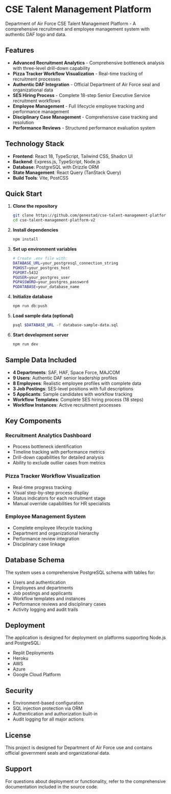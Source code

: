 # CSE Talent Management Platform

Department of Air Force CSE Talent Management Platform - A comprehensive recruitment and employee management system with authentic DAF logo and data.

## Features

- **Advanced Recruitment Analytics** - Comprehensive bottleneck analysis with three-level drill-down capability
- **Pizza Tracker Workflow Visualization** - Real-time tracking of recruitment processes
- **Authentic DAF Integration** - Official Department of Air Force seal and organizational data
- **SES Hiring Process** - Complete 18-step Senior Executive Service recruitment workflows
- **Employee Management** - Full lifecycle employee tracking and performance management
- **Disciplinary Case Management** - Comprehensive case tracking and resolution
- **Performance Reviews** - Structured performance evaluation system

## Technology Stack

- **Frontend**: React 18, TypeScript, Tailwind CSS, Shadcn UI
- **Backend**: Express.js, TypeScript, Node.js
- **Database**: PostgreSQL with Drizzle ORM
- **State Management**: React Query (TanStack Query)
- **Build Tools**: Vite, PostCSS

## Quick Start

1. **Clone the repository**
   ```bash
   git clone https://github.com/genestad/cse-talent-management-platform-v2.git
   cd cse-talent-management-platform-v2
   ```

2. **Install dependencies**
   ```bash
   npm install
   ```

3. **Set up environment variables**
   ```bash
   # Create .env file with:
   DATABASE_URL=your_postgresql_connection_string
   PGHOST=your_postgres_host
   PGPORT=5432
   PGUSER=your_postgres_user
   PGPASSWORD=your_postgres_password
   PGDATABASE=your_database_name
   ```

4. **Initialize database**
   ```bash
   npm run db:push
   ```

5. **Load sample data (optional)**
   ```bash
   psql $DATABASE_URL -f database-sample-data.sql
   ```

6. **Start development server**
   ```bash
   npm run dev
   ```

## Sample Data Included

- **4 Departments**: SAF, HAF, Space Force, MAJCOM
- **9 Users**: Authentic DAF senior leadership profiles
- **8 Employees**: Realistic employee profiles with complete data
- **3 Job Postings**: SES-level positions with full descriptions
- **5 Applicants**: Sample candidates with workflow tracking
- **Workflow Templates**: Complete SES hiring process (18 steps)
- **Workflow Instances**: Active recruitment processes

## Key Components

### Recruitment Analytics Dashboard
- Process bottleneck identification
- Timeline tracking with performance metrics
- Drill-down capabilities for detailed analysis
- Ability to exclude outlier cases from metrics

### Pizza Tracker Workflow Visualization
- Real-time progress tracking
- Visual step-by-step process display
- Status indicators for each recruitment stage
- Manual override capabilities for HR specialists

### Employee Management System
- Complete employee lifecycle tracking
- Department and organizational hierarchy
- Performance review integration
- Disciplinary case linkage

## Database Schema

The system uses a comprehensive PostgreSQL schema with tables for:
- Users and authentication
- Employees and departments
- Job postings and applicants
- Workflow templates and instances
- Performance reviews and disciplinary cases
- Activity logging and audit trails

## Deployment

The application is designed for deployment on platforms supporting Node.js and PostgreSQL:
- Replit Deployments
- Heroku
- AWS
- Azure
- Google Cloud Platform

## Security

- Environment-based configuration
- SQL injection protection via ORM
- Authentication and authorization built-in
- Audit logging for all major actions

## License

This project is designed for Department of Air Force use and contains official government seals and organizational data.

## Support

For questions about deployment or functionality, refer to the comprehensive documentation included in the source code.